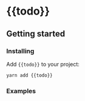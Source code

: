# {{todo}}

## Getting started

### Installing

Add `{{todo}}` to your project:
```sh
yarn add {{todo}}
```

### Examples
